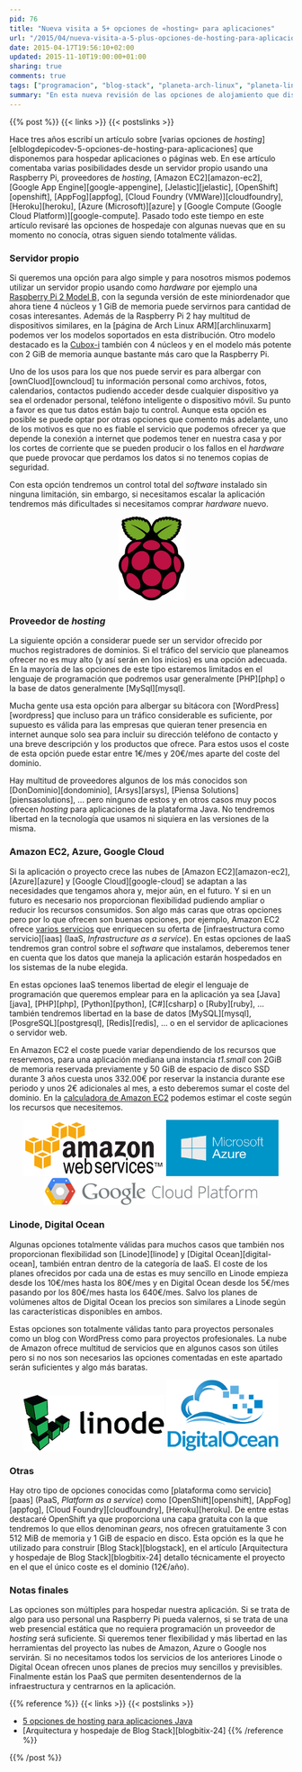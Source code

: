 ```yaml
---
pid: 76
title: "Nueva visita a 5+ opciones de «hosting» para aplicaciones"
url: "/2015/04/nueva-visita-a-5-plus-opciones-de-hosting-para-aplicaciones/"
date: 2015-04-17T19:56:10+02:00
updated: 2015-11-10T19:00:00+01:00
sharing: true
comments: true
tags: ["programacion", "blog-stack", "planeta-arch-linux", "planeta-linux", "planeta-codigo"]
summary: "En esta nueva revisión de las opciones de alojamiento que disponemos incluyo algunas nuevas que en su momento no conocía. Dependiendo de las necesidades y del presupuesto que tengamos podemos optar por un servidor propio, un proveedor de _hosting_, usar alguna de las nubes más utilizadas o algún otro PaaS o IaaS."
---
```


{{% post %}}
{{< links >}}
{{< postslinks >}}

Hace tres años escribí un artículo sobre [varias opciones de _hosting_][elblogdepicodev-5-opciones-de-hosting-para-aplicaciones] que disponemos para hospedar aplicaciones o páginas web. En ese artículo comentaba varias posibilidades desde un servidor propio usando una  Raspberry Pi, proveedores de _hosting_, [Amazon EC2][amazon-ec2], [Google App Engine][google-appengine], [Jelastic][jelastic], [OpenShift][openshift], [AppFog][appfog], [Cloud Foundry (VMWare)][cloudfoundry], [Heroku][heroku], [Azure (Microsoft)][azure] y [Google Compute (Google Cloud Platform)][google-compute]. Pasado todo este tiempo en este artículo revisaré las opciones de hospedaje con algunas nuevas que en su momento no conocía, otras siguen siendo totalmente válidas.

### Servidor propio

Si queremos una opción para algo simple y para nosotros mismos podemos utilizar un servidor propio usando como _hardware_ por ejemplo una <a href="http://www.amazon.es/gp/product/B00T2U7R7I/ref=as_li_ss_tl?ie=UTF8&camp=3626&creative=24822&creativeASIN=B00T2U7R7I&linkCode=as2&tag=blobit-21">Raspberry Pi 2 Model B</a><img src="https://ir-es.amazon-adsystem.com/e/ir?t=blobit-21&l=as2&o=30&a=B00T2U7R7I" width="1" height="1" border="0" alt="" style="border:none !important; margin:0px !important;">, con la segunda versión de este miniordenador que ahora tiene 4 núcleos y 1 GiB de memoria puede servirnos para cantidad de cosas interesantes. Además de la Raspberry Pi 2 hay multitud de dispositivos similares, en la [página de Arch Linux ARM][archlinuxarm] podemos ver los modelos soportados en esta distribución. Otro modelo destacado es la [Cubox-i](http://www.solid-run.com/products/cubox-i-mini-computer/cubox-i-specifications/) también con 4 núcleos y en el modelo más potente con 2 GiB de memoria aunque bastante más caro que la Raspberry Pi.

Uno de los usos para los que nos puede servir es para albergar con [ownCluod][owncloud] tu información personal como archivos, fotos, calendarios, contactos pudiendo acceder desde cualquier dispositivo ya sea el ordenador personal, teléfono inteligente o dispositivo móvil. Su punto a favor es que tus datos están bajo tu control. Aunque esta opción es posible se puede optar por otras opciones que comento más adelante, uno de los motivos es que no es fiable el servicio que podemos ofrecer ya que depende la conexión a internet que podemos tener en nuestra casa y por los cortes de corriente que se pueden producir o los fallos en el _hardware_ que puede provocar que perdamos los datos si no tenemos copias de seguridad.

Con esta opción tendremos un control total del _software_ instalado sin ninguna limitación, sin embargo, si necesitamos escalar la aplicación tendremos más dificultades si necesitamos comprar _hardware_ nuevo.

<div class="media" style="text-align: center;">
	<img src="assets/images/custom/logotipos/raspberrypi.jpg" alt="Raspberry Pi" title="Raspberry Pi">
</div>

### Proveedor de _hosting_

La siguiente opción a considerar puede ser un servidor ofrecido por muchos registradores de dominios. Si el tráfico del servicio que planeamos ofrecer no es muy alto (y así serán en los inicios) es una opción adecuada. En la mayoría de las opciones de este tipo estaremos limitados en el lenguaje de programación que podremos usar generalmente [PHP][php] o la base de datos generalmente [MySql][mysql].

Mucha gente usa esta opción para albergar su bitácora con [WordPress][wordpress] que incluso para un tráfico considerable es suficiente, por supuesto es válida para las empresas que quieran tener presencia en internet aunque solo sea para incluir su dirección teléfono de contacto y una breve descripción y los productos que ofrece. Para estos usos el coste de esta opción puede estar entre 1€/mes y 20€/mes aparte del coste del dominio.

Hay multitud de proveedores algunos de los más conocidos son [DonDominio][dondominio], [Arsys][arsys], [Piensa Solutions][piensasolutions], ... pero ninguno de estos y en otros casos muy pocos ofrecen _hosting_ para aplicaciones de la plataforma Java. No tendremos libertad en la tecnología que usamos ni siquiera en las versiones de la misma.

### Amazon EC2, Azure, Google Cloud

Si la aplicación o proyecto crece las nubes de [Amazon EC2][amazon-ec2], [Azure][azure] y [Google Cloud][google-cloud] se adaptan a las necesidades que tengamos ahora y, mejor aún, en el futuro. Y si en un futuro es necesario nos proporcionan flexibilidad pudiendo ampliar o reducir los recursos consumidos. Son algo más caras que otras opciones pero por lo que ofrecen son buenas opciones, por ejemplo, Amazon EC2 ofrece [varios servicios](http://aws.amazon.com/es/products/) que enriquecen su oferta de [infraestructura como servicio][iaas] (IaaS, _Infrastructure as a service_). En estas opciones de IaaS tendremos gran control sobre el _software_ que instalamos, deberemos tener en cuenta que los datos que maneja la aplicación estarán hospedados en los sistemas de la nube elegida.

En estas opciones IaaS tenemos libertad de elegir el lenguaje de programación que queremos emplear para en la aplicación ya sea [Java][java], [PHP][php], [Python][python], [C#][csharp] o [Ruby][ruby], ... también tendremos libertad en la base de datos [MySQL][mysql], [PosgreSQL][postgresql], [Redis][redis], ... o en el servidor de aplicaciones o servidor web.

En Amazon EC2 el coste puede variar dependiendo de los recursos que reservemos, para una aplicación mediana una instancia _t1.small_ con 2GiB de memoria reservada previamente y 50 GiB de espacio de disco SSD durante 3 años cuesta unos 332.00€ por reservar la instancia durante ese periodo y unos 2€ adicionales al mes, a esto deberemos sumar el coste del dominio. En la [calculadora de Amazon EC2](http://calculator.s3.amazonaws.com/index.html) podemos estimar el coste según los recursos que necesitemos.

<div class="media" style="text-align: center;">
	<img src="assets/images/custom/logotipos/amazon-web-services.png" alt="Amazon Web Services" title="Amazon Web Services">
	<img src="assets/images/custom/logotipos/microsoft-azure.png" alt="Microsoft Azure" title="Microsoft Azure">
	<img src="assets/images/custom/logotipos/google-cloud.png" alt="Google Cloud" title="Google Cloud">
</div>

### Linode, Digital Ocean

Algunas opciones totalmente válidas para muchos casos que también nos proporcionan flexibilidad son [Linode][linode] y [Digital Ocean][digital-ocean], también entran dentro de la categoría de IaaS. El coste de los planes ofrecidos por cada una de estas es muy sencillo en Linode empieza desde los 10€/mes hasta los 80€/mes y en Digital Ocean desde los 5€/mes pasando por los 80€/mes hasta los 640€/mes. Salvo los planes de volúmenes altos de Digital Ocean los precios son similares a Linode según las características disponibles en ambos.

Estas opciones son totalmente válidas tanto para proyectos personales como un blog con WordPress como para proyectos profesionales. La nube de Amazon ofrece multitud de servicios que en algunos casos son útiles pero si no nos son necesarios las opciones comentadas en este apartado serán suficientes y algo más baratas.

<div class="media" style="text-align: center;">
	<img src="assets/images/custom/logotipos/linode.png" alt="Linode" title="Linode">
	<img src="assets/images/custom/logotipos/digital-ocean.png" alt="Digital Ocean" title="Digital Ocean">
</div>

### Otras

Hay otro tipo de opciones conocidas como [plataforma como servicio][paas] (PaaS, _Platform as a service_) como [OpenShift][openshift], [AppFog][appfog], [Cloud Foundry][cloudfoundry], [Heroku][heroku]. De entre estas destacaré OpenShift ya que proporciona una capa gratuita con la que tendremos lo que ellos denominan _gears_, nos ofrecen gratuitamente 3 con 512 MiB de memoria y 1 GiB de espacio en disco. Esta opción es la que he utilizado para construir [Blog Stack][blogstack], en el artículo [Arquitectura y hospedaje de Blog Stack][blogbitix-24] detallo técnicamente el proyecto en el que el único coste es el dominio (12€/año).

### Notas finales

Las opciones son múltiples para hospedar nuestra aplicación. Si se trata de algo para uso personal una Raspberry Pi pueda valernos, si se trata de una web presencial estática que no requiera programación un proveedor de _hosting_ será suficiente. Si queremos tener flexibilidad y más libertad en las herramientas del proyecto las nubes de Amazon, Azure o Google nos servirán. Si no necesitamos todos los servicios de los anteriores Linode o Digital Ocean ofrecen unos planes de precios muy sencillos y previsibles. Finalmente están los PaaS que permiten desentendernos de la infraestructura y centrarnos en la aplicación.

{{% reference %}}
{{< links >}}
{{< postslinks >}}
* [5 opciones de hosting para aplicaciones Java](http://elblogdepicodev.blogspot.com.es/2012/02/5-opciones-de-hosting-para-aplicaciones.html)
* [Arquitectura y hospedaje de Blog Stack][blogbitix-24]
{{% /reference %}}

{{% /post %}}
